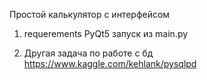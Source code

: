 Простой калькулятор с интерфейсом
1. requerements PyQt5
запуск из main.py
    


2. Другая задача по работе с бд https://www.kaggle.com/kehlank/pysqlpd
